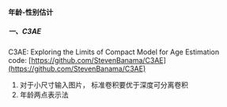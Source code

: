 #### 年龄-性别估计

##### 一、C3AE
C3AE: Exploring the Limits of Compact Model for Age Estimation  
code: [https://github.com/StevenBanama/C3AE](https://github.com/StevenBanama/C3AE)
1. 对于小尺寸输入图片， 标准卷积要优于深度可分离卷积
2. 年龄两点表示法


